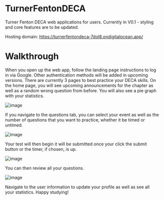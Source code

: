 # TurnerFentonDECA
Turner Fenton DECA web applications for users. Currently in V0.1 - styling and core features are to be updated.

Hosting domain: https://turnerfentondeca-7dol8.ondigitalocean.app/

# Walkthrough 

When you open up the web app, follow the landing page instructions to log in via Google. Other authentication methods will be added in upcoming versions. There are currently 3 pages to best practice your DECA skills. On the home page, you will see upcoming announcements for the chapter as well as a random wrong question from before. You will also see a pie graph with your statistics.

![image](https://github.com/blueishfiend692/TurnerFentonDECA/assets/111524121/ee6deb2f-ecb3-4d58-b300-db97499b01fa)

If you navigate to the questions tab, you can select your event as well as the number of questions that you want to practice, whether it be timed or untimed.

![image](https://github.com/blueishfiend692/TurnerFentonDECA/assets/111524121/62335fcf-5375-4920-bb1e-ba212c730582)

Your test will then begin it will be submitted once your click the submit button or the timer, if chosen, is up. 

![image](https://github.com/blueishfiend692/TurnerFentonDECA/assets/111524121/aec2d642-99a5-4f9a-931e-5e06137a2b3e)

You can then review all your questions. 

![image](https://github.com/blueishfiend692/TurnerFentonDECA/assets/111524121/98e02ca4-c393-4ac5-97c6-e31fc4ddb303)

Navigate to the user information to update your profile as well as see all your statistics. Happy studying!



